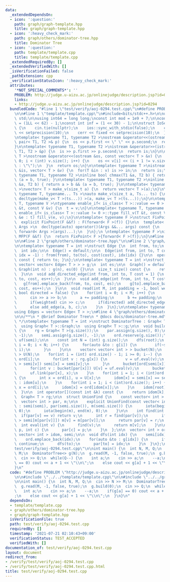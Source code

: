 ```yaml
---
data:
  _extendedDependsOn:
  - icon: ':question:'
    path: graph/graph-template.hpp
    title: graph/graph-template.hpp
  - icon: ':heavy_check_mark:'
    path: graph/others/dominator-tree.hpp
    title: Dominator Tree
  - icon: ':question:'
    path: template/template.cpp
    title: template/template.cpp
  _extendedRequiredBy: []
  _extendedVerifiedWith: []
  _isVerificationFailed: false
  _pathExtension: cpp
  _verificationStatusIcon: ':heavy_check_mark:'
  attributes:
    '*NOT_SPECIAL_COMMENTS*': ''
    PROBLEM: http://judge.u-aizu.ac.jp/onlinejudge/description.jsp?id=0294
    links:
    - http://judge.u-aizu.ac.jp/onlinejudge/description.jsp?id=0294
  bundledCode: "#line 1 \"test/verify/aoj-0294.test.cpp\"\n#define PROBLEM \"http://judge.u-aizu.ac.jp/onlinejudge/description.jsp?id=0294\"\
    \n\n#line 1 \"template/template.cpp\"\n#include<bits/stdc++.h>\n\nusing namespace\
    \ std;\n\nusing int64 = long long;\nconst int mod = 1e9 + 7;\n\nconst int64 infll\
    \ = (1LL << 62) - 1;\nconst int inf = (1 << 30) - 1;\n\nstruct IoSetup {\n  IoSetup()\
    \ {\n    cin.tie(nullptr);\n    ios::sync_with_stdio(false);\n    cout << fixed\
    \ << setprecision(10);\n    cerr << fixed << setprecision(10);\n  }\n} iosetup;\n\
    \ntemplate< typename T1, typename T2 >\nostream &operator<<(ostream &os, const\
    \ pair< T1, T2 >& p) {\n  os << p.first << \" \" << p.second;\n  return os;\n\
    }\n\ntemplate< typename T1, typename T2 >\nistream &operator>>(istream &is, pair<\
    \ T1, T2 > &p) {\n  is >> p.first >> p.second;\n  return is;\n}\n\ntemplate< typename\
    \ T >\nostream &operator<<(ostream &os, const vector< T > &v) {\n  for(int i =\
    \ 0; i < (int) v.size(); i++) {\n    os << v[i] << (i + 1 != v.size() ? \" \"\
    \ : \"\");\n  }\n  return os;\n}\n\ntemplate< typename T >\nistream &operator>>(istream\
    \ &is, vector< T > &v) {\n  for(T &in : v) is >> in;\n  return is;\n}\n\ntemplate<\
    \ typename T1, typename T2 >\ninline bool chmax(T1 &a, T2 b) { return a < b &&\
    \ (a = b, true); }\n\ntemplate< typename T1, typename T2 >\ninline bool chmin(T1\
    \ &a, T2 b) { return a > b && (a = b, true); }\n\ntemplate< typename T = int64\
    \ >\nvector< T > make_v(size_t a) {\n  return vector< T >(a);\n}\n\ntemplate<\
    \ typename T, typename... Ts >\nauto make_v(size_t a, Ts... ts) {\n  return vector<\
    \ decltype(make_v< T >(ts...)) >(a, make_v< T >(ts...));\n}\n\ntemplate< typename\
    \ T, typename V >\ntypename enable_if< is_class< T >::value == 0 >::type fill_v(T\
    \ &t, const V &v) {\n  t = v;\n}\n\ntemplate< typename T, typename V >\ntypename\
    \ enable_if< is_class< T >::value != 0 >::type fill_v(T &t, const V &v) {\n  for(auto\
    \ &e : t) fill_v(e, v);\n}\n\ntemplate< typename F >\nstruct FixPoint : F {\n\
    \  explicit FixPoint(F &&f) : F(forward< F >(f)) {}\n\n  template< typename...\
    \ Args >\n  decltype(auto) operator()(Args &&... args) const {\n    return F::operator()(*this,\
    \ forward< Args >(args)...);\n  }\n};\n \ntemplate< typename F >\ninline decltype(auto)\
    \ MFP(F &&f) {\n  return FixPoint< F >{forward< F >(f)};\n}\n#line 4 \"test/verify/aoj-0294.test.cpp\"\
    \n\n#line 2 \"graph/others/dominator-tree.hpp\"\n\n#line 2 \"graph/graph-template.hpp\"\
    \n\ntemplate< typename T = int >\nstruct Edge {\n  int from, to;\n  T cost;\n\
    \  int idx;\n\n  Edge() = default;\n\n  Edge(int from, int to, T cost = 1, int\
    \ idx = -1) : from(from), to(to), cost(cost), idx(idx) {}\n\n  operator int()\
    \ const { return to; }\n};\n\ntemplate< typename T = int >\nstruct Graph {\n \
    \ vector< vector< Edge< T > > > g;\n  int es;\n\n  Graph() = default;\n\n  explicit\
    \ Graph(int n) : g(n), es(0) {}\n\n  size_t size() const {\n    return g.size();\n\
    \  }\n\n  void add_directed_edge(int from, int to, T cost = 1) {\n    g[from].emplace_back(from,\
    \ to, cost, es++);\n  }\n\n  void add_edge(int from, int to, T cost = 1) {\n \
    \   g[from].emplace_back(from, to, cost, es);\n    g[to].emplace_back(to, from,\
    \ cost, es++);\n  }\n\n  void read(int M, int padding = -1, bool weighted = false,\
    \ bool directed = false) {\n    for(int i = 0; i < M; i++) {\n      int a, b;\n\
    \      cin >> a >> b;\n      a += padding;\n      b += padding;\n      T c = T(1);\n\
    \      if(weighted) cin >> c;\n      if(directed) add_directed_edge(a, b, c);\n\
    \      else add_edge(a, b, c);\n    }\n  }\n};\n\ntemplate< typename T = int >\n\
    using Edges = vector< Edge< T > >;\n#line 4 \"graph/others/dominator-tree.hpp\"\
    \n\n/**\n * @brief Dominator Tree\n * @docs docs/dominator-tree.md\n * @see http://sigma425.hatenablog.com/entry/2015/12/25/224053\n\
    \ */\ntemplate< typename T = int >\nstruct DominatorTree : Graph< T > {\npublic:\n\
    \  using Graph< T >::Graph;\n  using Graph< T >::g;\n\n  void build(int root)\
    \ {\n    rg = Graph< T >(g.size());\n    par.assign(g.size(), 0);\n    idom.assign(g.size(),\
    \ -1);\n    semi.assign(g.size(), -1);\n    ord.reserve(g.size());\n    UnionFind\
    \ uf(semi);\n\n    const int N = (int) g.size();\n    dfs(root);\n    for(int\
    \ i = 0; i < N; i++) {\n      for(auto &to : g[i]) {\n        if(~semi[i]) rg.add_directed_edge(to,\
    \ i);\n      }\n    }\n\n    vector< vector< int > > bucket(N);\n    vector< int\
    \ > U(N);\n    for(int i = (int) ord.size() - 1; i >= 0; i--) {\n      int x =\
    \ ord[i];\n      for(int v : rg.g[x]) {\n        v = uf.eval(v);\n        if(semi[x]\
    \ > semi[v]) semi[x] = semi[v];\n      }\n      bucket[ord[semi[x]]].emplace_back(x);\n\
    \      for(int v : bucket[par[x]]) U[v] = uf.eval(v);\n      bucket[par[x]].clear();\n\
    \      uf.link(par[x], x);\n    }\n    for(int i = 1; i < (int)ord.size(); i++)\
    \ {\n      int x = ord[i], u = U[x];\n      idom[x] = semi[x] == semi[u] ? semi[x]\
    \ : idom[u];\n    }\n    for(int i = 1; i < (int)ord.size(); i++) {\n      int\
    \ x = ord[i];\n      idom[x] = ord[idom[x]];\n    }\n    idom[root] = root;\n\
    \  }\n\n  int operator[](const int &k) const {\n    return idom[k];\n  }\n\nprivate:\n\
    \  Graph< T > rg;\n\n  struct UnionFind {\n    const vector< int > &semi;\n  \
    \  vector< int > par, m;\n\n    explicit UnionFind(const vector< int > &semi)\
    \ : semi(semi), par(semi.size()), m(semi.size()) {\n      iota(begin(par), end(par),\
    \ 0);\n      iota(begin(m), end(m), 0);\n    }\n\n    int find(int v) {\n    \
    \  if(par[v] == v) return v;\n      int r = find(par[v]);\n      if(semi[m[v]]\
    \ > semi[m[par[v]]]) m[v] = m[par[v]];\n      return par[v] = r;\n    }\n\n  \
    \  int eval(int v) {\n      find(v);\n      return m[v];\n    }\n\n    void link(int\
    \ p, int c) {\n      par[c] = p;\n    }\n  };\n\n  vector< int > ord, par;\n \
    \ vector< int > idom, semi;\n\n  void dfs(int idx) {\n    semi[idx] = (int) ord.size();\n\
    \    ord.emplace_back(idx);\n    for(auto &to : g[idx]) {\n      if(~semi[to])\
    \ continue;\n      dfs(to);\n      par[to] = idx;\n    }\n  }\n};\n#line 6 \"\
    test/verify/aoj-0294.test.cpp\"\n\nint main() {\n  int N, M, Q;\n  cin >> N >>\
    \ M;\n  DominatorTree<> g(N);\n  g.read(M, -1, false, true);\n  g.build(0);\n\
    \  cin >> Q;\n  while(Q--) {\n    int a;\n    cin >> a;\n    --a;\n    if(g[a]\
    \ == 0) cout << a + 1 << \"\\n\";\n    else cout << g[a] + 1 << \"\\n\";\n  }\n\
    }\n"
  code: "#define PROBLEM \"http://judge.u-aizu.ac.jp/onlinejudge/description.jsp?id=0294\"\
    \n\n#include \"../../template/template.cpp\"\n\n#include \"../../graph/others/dominator-tree.hpp\"\
    \n\nint main() {\n  int N, M, Q;\n  cin >> N >> M;\n  DominatorTree<> g(N);\n\
    \  g.read(M, -1, false, true);\n  g.build(0);\n  cin >> Q;\n  while(Q--) {\n \
    \   int a;\n    cin >> a;\n    --a;\n    if(g[a] == 0) cout << a + 1 << \"\\n\"\
    ;\n    else cout << g[a] + 1 << \"\\n\";\n  }\n}\n"
  dependsOn:
  - template/template.cpp
  - graph/others/dominator-tree.hpp
  - graph/graph-template.hpp
  isVerificationFile: true
  path: test/verify/aoj-0294.test.cpp
  requiredBy: []
  timestamp: '2021-07-21 02:10:43+09:00'
  verificationStatus: TEST_ACCEPTED
  verifiedWith: []
documentation_of: test/verify/aoj-0294.test.cpp
layout: document
redirect_from:
- /verify/test/verify/aoj-0294.test.cpp
- /verify/test/verify/aoj-0294.test.cpp.html
title: test/verify/aoj-0294.test.cpp
---
```

